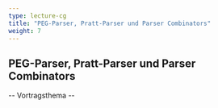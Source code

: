 ```yaml
---
type: lecture-cg
title: "PEG-Parser, Pratt-Parser und Parser Combinators"
weight: 7
---
```



## PEG-Parser, Pratt-Parser und Parser Combinators

-- Vortragsthema --
